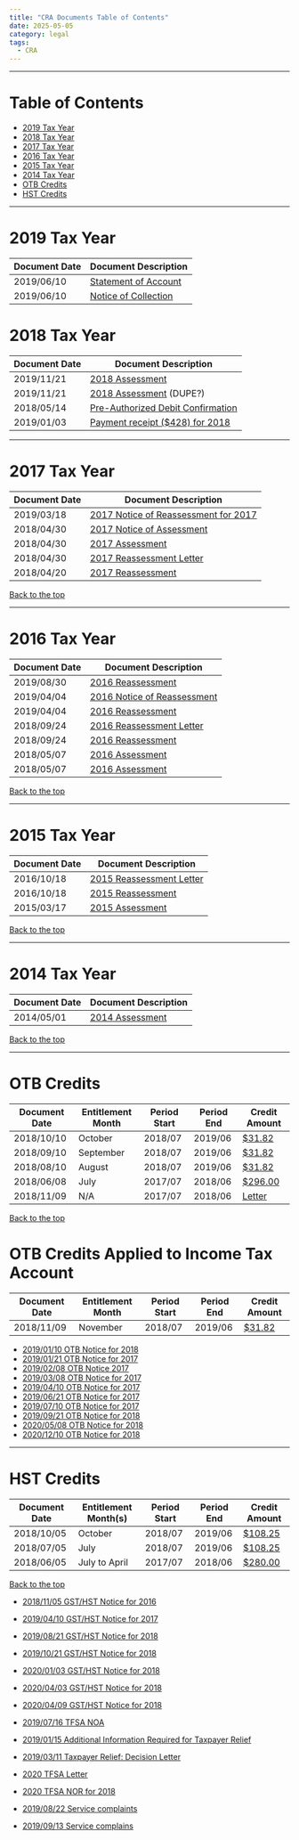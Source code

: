 ```yaml
---
title: "CRA Documents Table of Contents"
date: 2025-05-05
category: legal
tags: 
  - CRA
---
```


---

# Table of Contents

* [2019 Tax Year](#2019-tax-year)
* [2018 Tax Year](#2018-tax-year)
* [2017 Tax Year](#2017-tax-year)
* [2016 Tax Year](#2016-tax-year)
* [2015 Tax Year](#2015-tax-year)
* [2014 Tax Year](#2014-tax-year)
* [OTB Credits](#otb-credits)
* [HST Credits](#hst-credits)

---

# 2019 Tax Year

| Document Date | Document Description
|---------------|------------------------------------------
| 2019/06/10    | [Statement of Account](/CRA-docs/2019-06-10-Statement-of-Account.pdf)
| 2019/06/10    | [Notice of Collection](/CRA-docs/2019-07-10-Notice-of-Collection.pdf)

# 2018 Tax Year

| Document Date | Document Description
|---------------|------------------------------------------
| 2019/11/21    | [2018 Assessment](/CRA-docs/2018-Assessment.pdf)
| 2019/11/21    | [2018 Assessment](/CRA-docs/2019-11-21-Notice-of-Assessment-for-2018.pdf) (DUPE?)
| 2018/05/14    | [Pre-Authorized Debit Confirmation](/CRA-docs/2018-05-14-PAD-Agreement-Letter.pdf)
| 2019/01/03    | [Payment receipt ($428) for 2018](/CRA-docs/2019-02-15-Payment-Summary-for-2018.pdf)

---

# 2017 Tax Year

| Document Date | Document Description
|---------------|------------------------------------------
| 2019/03/18    | [2017 Notice of Reassessment for 2017](/CRA-docs/2019-03-18-Notice-of-Reassessment-for-2017.pdf)
| 2018/04/30    | [2017 Notice of Assessment](/CRA-docs/2018-04-30-Notice-of-Assessment-for-2017.pdf)
| 2018/04/30    | [2017 Assessment](/CRA-docs/2017-Assessment.pdf)
| 2018/04/30    | [2017 Reassessment Letter](/CRA-docs/2016-03-17-Notice-of-Assessment.pdf)
| 2018/04/20    | [2017 Reassessment](/CRA-docs/2017-income-tax.pdf)

[Back to the top](#table-of-contents)

---

# 2016 Tax Year

| Document Date | Document Description
|---------------|------------------------------------------
| 2019/08/30    | [2016 Reassessment](/CRA-docs/2016-income-tax.pdf) 
| 2019/04/04    | [2016 Notice of Reassessment](/CRA-docs/2019-04-04-Notice-of-Reassessment-for-2016.pdf)
| 2019/04/04    | [2016 Reassessment](/CRA-docs/2016-Reassessment-2.pdf)
| 2018/09/24    | [2016 Reassessment Letter](/CRA-docs/2018-09-24-Ressessment-for-2016.pdf)
| 2018/09/24    | [2016 Reassessment](/CRA-docs/2016-Reassessment-1.pdf)
| 2018/05/07    | [2016 Assessment](/CRA-docs/2016-Assessment.pdf)
| 2018/05/07    | [2016 Assessment](/CRA-docs/2018-05-07-Notice-of-Assessment-for-2016.pdf)

[Back to the top](#table-of-contents)

---

# 2015 Tax Year

| Document Date | Document Description
|---------------|------------------------------------------
| 2016/10/18    | [2015 Reassessment Letter](/CRA-docs/2015-income-tax.pdf)
| 2016/10/18    | [2015 Reassessment](/CRA-docs/2015-Reassessment.pdf)
| 2015/03/17    | [2015 Assessment](/CRA-docs/2015-Assessment.pdf)

[Back to the top](#table-of-contents)

---

# 2014 Tax Year

| Document Date | Document Description
|---------------|------------------------------------------
| 2014/05/01    | [2014 Assessment](/CRA-docs/2014-income-tax.pdf)

[Back to the top](#table-of-contents)


---

# OTB Credits

| Document Date | Entitlement Month | Period Start | Period End | Credit Amount
|---------------|-------------------|--------------|------------|--------------
| 2018/10/10    | October           | 2018/07      | 2019/06    | [$31.82](/CRA-docs/2018-10-10-OTB-Notice-for-2017.pdf)
| 2018/09/10    | September         | 2018/07      | 2019/06    | [$31.82](/CRA-docs/2018-09-10-OTB-Notice-for-2017.pdf) 
| 2018/08/10    | August            | 2018/07      | 2019/06    | [$31.82](/CRA-docs/2018-08-10-OTB-Notice-for-2017.pdf)
| 2018/06/08    | July              | 2017/07      | 2018/06    | [$296.00](/CRA-docs/2018-06-08-OTB-Notice-for-2016.pdf)
| 2018/11/09    | N/A               | 2017/07      | 2018/06    | [Letter](/CRA-docs/2018-11-09-OTB-Notice-for-2016.pdf)

[Back to the top](#table-of-contents)

# OTB Credits Applied to Income Tax Account

| Document Date | Entitlement Month | Period Start | Period End | Credit Amount
|---------------|-------------------|--------------|------------|--------------
| 2018/11/09    | November          | 2018/07      | 2019/06    | [$31.82](/CRA-docs/2018-11-09-OTB-Notice-for-2017.pdf)

* [2019/01/10 OTB Notice for 2018](/CRA-docs/2019-01-10-OTB-Notice-for-2018.pdf)
* [2019/01/21 OTB Notice for 2017](/CRA-docs/2019-01-21-OTB-Notice-for-2017.pdf)
* [2019/02/08 OTB Notice 2017](/CRA-docs/2019-02-08-OTB-Notice-for-2017.pdf)
* [2019/03/08 OTB Notice for 2017](/CRA-docs/2019-03-08-OTB-Notice-for-2017.pdf)
* [2019/04/10 OTB Notice for 2017](/CRA-docs/2019-04-10-OTB-Notice-for-2017.pdf)
* [2019/06/21 OTB Notice for 2017](/CRA-docs/2019-06-21-OTB-Notice-for-2017.pdf)
* [2019/07/10 OTB Notice for 2017](/CRA-docs/2019-07-10-OTB-Notice-for-2017.pdf)
* [2019/09/21 OTB Notice for 2018](/CRA-docs/2019-09-21-OTB-Notice-for-2018.pdf)
* [2020/05/08 OTB Notice for 2018](/CRA-docs/2020-05-08-OTB-Notice-for-2018.pdf)
* [2020/12/10 OTB Notice for 2018](/CRA-docs/2020-12-10-OTB-Notice-for-2018.pdf)

---

# HST Credits

| Document Date | Entitlement Month(s) | Period Start | Period End | Credit Amount
|---------------|----------------------|--------------|------------|--------------
| 2018/10/05    | October              | 2018/07      | 2019/06    | [$108.25](/CRA-docs/2018-10-05-GST-HST-Notice-for-2016.pdf)
| 2018/07/05    | July                 | 2018/07      | 2019/06    | [$108.25](/CRA-docs/2018-07-05-GST-HST-Notice-for-2017.pdf)
| 2018/06/05    | July to April        | 2017/07      | 2018/06    | [$280.00](/CRA-docs/2018-06-05-GST-HST-Notice-for-2016.pdf)

[Back to the top](#table-of-contents)

* [2018/11/05 GST/HST Notice for 2016](/CRA-docs/2018-11-05-GST-HST-notice-for-2016.pdf)
* [2019/04/10 GST/HST Notice for 2017](/CRA-docs/2019-04-10-GST-HST-Notice-for-2017.pdf)
* [2019/08/21 GST/HST Notice for 2018](/CRA-docs/2019-08-21-GST-HST-Notice-for-2018.pdf)
* [2019/10/21 GST/HST Notice for 2018](/CRA-docs/2019-10-21-GST-HST-Notice-for-2018.pdf)
* [2020/01/03 GST/HST Notice for 2018](/CRA-docs/2020-01-03-GST-HST-Notice-for-2018.pdf)
* [2020/04/03 GST/HST Notice for 2018](/CRA-docs/2020-04-03-GST-HST-Notice-for-2018.pdf)
* [2020/04/09 GST/HST Notice for 2018](/CRA-docs/2020-04-09-GST-HST-Notice-for-2018.pdf)

* [2019/07/16 TFSA NOA](/CRA-docs/2019-07-16-TFSA-NOA.pdf)
* [2019/01/15 Additional Information Required for Taxpayer Relief](/CRA-docs/2019-01-15-Additional-information-required-taxpayer-relief.pdf)
* [2019/03/11 Taxpayer Relief: Decision Letter](/CRA-docs/2019-03-11-Decision-letter-taxpayer-relief.pdf)
* [2020 TFSA Letter](/CRA-docs/2020-TFSA-Letter.pdf)
* [2020 TFSA NOR for 2018](/CRA-docs/2020-TFSA-NOR-2018.pdf)

* [2019/08/22 Service complaints](/CRA-docs/2019-08-22-Service-complaints.pdf)
* [2019/09/13 Service complains](/CRA-docs/2019-09-13-Service-complaints.pdf)

